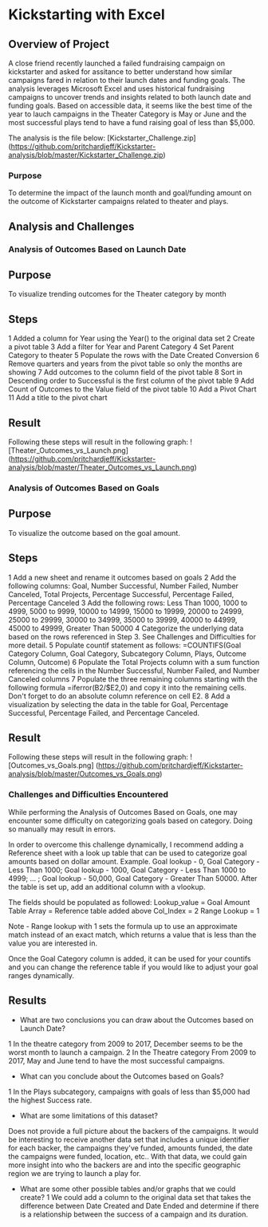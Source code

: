 # Kickstarting with Excel

## Overview of Project

A close friend recently launched a failed fundraising campaign on kickstarter and asked for assitance to better understand how similar campaigns fared in relation to their launch dates and funding goals. The analysis leverages Microsoft Excel and uses historical fundraising campaigns to uncover trends and insights related to both launch date and funding goals. Based on accessible data, it seems like the best time of the year to lauch campaigns in the Theater Category is May or June and the most successful plays tend to have a fund raising goal of less than $5,000.

The analysis is the file below:
[Kickstarter_Challenge.zip] (https://github.com/pritchardjeff/Kickstarter-analysis/blob/master/Kickstarter_Challenge.zip)

### Purpose

To determine the impact of the launch month and goal/funding amount on the outcome of Kickstarter campaigns related to theater and plays.

## Analysis and Challenges

### Analysis of Outcomes Based on Launch Date
 
## Purpose

To visualize trending outcomes for the Theater category by month

## Steps
1 Added a column for Year using the Year() to the original data set
2 Create a pivot table
3 Add a filter for Year and Parent Category
4 Set Parent Category to theater
5 Populate the rows with the Date Created Conversion
6 Remove quarters and years from the pivot table so only the months are showing
7 Add outcomes to the column field of the pivot table
8 Sort in Descending order to Successful is the first column of the pivot table
9 Add Count of Outcomes to the Value field of the pivot table
10 Add a Pivot Chart
11 Add a title to the pivot chart

## Result

Following these steps will result in the following graph: 
![Theater_Outcomes_vs_Launch.png] (https://github.com/pritchardjeff/Kickstarter-analysis/blob/master/Theater_Outcomes_vs_Launch.png)


### Analysis of Outcomes Based on Goals

## Purpose

To visualize the outcome based on the goal amount.

## Steps
1 Add a new sheet and rename it outcomes based on goals
2 Add the following columns: Goal, Number Successful, Number Failed, Number Canceled, Total Projects, Percentage Successful, Percentage Failed, Percentage Canceled
3 Add the following rows: Less Than 1000, 1000 to 4999, 5000 to 9999, 10000 to 14999, 15000 to 19999, 20000 to 24999, 25000 to 29999, 30000 to 34999, 35000 to 39999, 40000 to 44999, 45000 to 49999, Greater Than 50000
4 Categorize the underlying data based on the rows referenced in Step 3. See Challenges and Difficulties for more detail.
5 Populate countif statement as follows: =COUNTIFS(Goal Category Column, Goal Category, Subcategory Column, Plays, Outcome Column, Outcome)
6 Populate the Total Projects column with a sum function referencing the cells in the Number Successful, Number Failed, and Number Canceled columns
7 Populate the three remaining columns starting with the following formula =iferror(B2/$E2,0) and copy it into the remaining cells. Don't forget to do an absolute column reference on cell E2.
8 Add a visualization by selecting the data in the table for Goal, Percentage Successful, Percentage Failed, and Percentage Canceled.

## Result

Following these steps will result in the following graph: 
![Outcomes_vs_Goals.png] (https://github.com/pritchardjeff/Kickstarter-analysis/blob/master/Outcomes_vs_Goals.png)

### Challenges and Difficulties Encountered

While performing the Analysis of Outcomes Based on Goals, one may encounter some difficulty on categorizing goals based on category. Doing so manually may result in errors.

In order to overcome this challenge dynamically, I recommend adding a Reference sheet with a look up table that can be used to categorize goal amounts based on dollar amount.
Example. Goal lookup - 0, Goal Category - Less Than 1000; Goal lookup - 1000, Goal Category - Less Than 1000 to 4999; ... ; Goal lookup - 50,000, Goal Category - Greater Than 50000.
After the table is set up, add an additional column with a vlookup. 

The fields should be populated as followed:
Lookup_value = Goal Amount
Table Array = Reference table added above
Col_Index = 2
Range Lookup = 1

Note - Range lookup with 1 sets the formula up to use an approximate match instead of an exact match, which returns a value that is less than the value you are interested in.

Once the Goal Category column is added, it can be used for your countifs and you can change the reference table if you would like to adjust your goal ranges dynamically.

## Results

- What are two conclusions you can draw about the Outcomes based on Launch Date?

1 In the theatre category from 2009 to 2017, December seems to be the worst month to launch a campaign.
2 In the Theatre category From 2009 to 2017, May and June tend to have the most successful campaigns.

- What can you conclude about the Outcomes based on Goals?

1 In the Plays subcategory, campaigns with goals of less than $5,000 had the highest Success rate.

- What are some limitations of this dataset?

Does not provide a full picture about the backers of the campaigns. It would be interesting to receive another data set that includes a unique identifier for each backer, the campaigns they've funded, amounts funded, the date the campaigns were funded, location, etc..
With that data, we could gain more insight into who the backers are and into the specific geographic region we are trying to launch a play for. 

- What are some other possible tables and/or graphs that we could create?
1 We could add a column to the original data set that takes the difference between Date Created and Date Ended and determine if there is a relationship between the success of a campaign and its duration.

